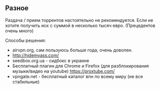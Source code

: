 ## Разное

Раздача / прием торрентов настоятельно не рекомендуется. Если не хотите получить иск с суммой в несколько тысяч евро. (Прецедентов очень много)

Способы решения:
- airvpn.org, сам пользуюсь больше года, очень доволен.
- http://hidemyass.com/
- seedbox.org.ua - сидбокс в украине
- Бесплатный плагин для Chrome и Firefox (для разблокирования музыки/видео на youtube) https://proxtube.com/
- vpngate.net - бесплатный каталог впн по всему миру (не все стабильные)

